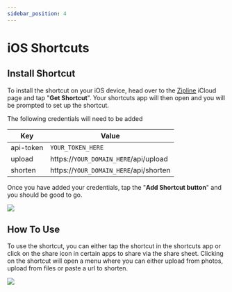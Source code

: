 ```yaml
---
sidebar_position: 4
---
```


# iOS Shortcuts

## Install Shortcut
To install the shortcut on your iOS device, head over to the [Zipline](https://www.icloud.com/shortcuts/6814cb233c0445a1b03fe0786bf6eb8c) iCloud page and tap "**Get Shortcut**". Your shortcuts app will then open and you will be prompted to set up the shortcut.

The following credentials will need to be added

|    Key    | Value |
| --------- | ----- |
| api-token | `YOUR_TOKEN_HERE` |
| upload    | https://`YOUR_DOMAIN_HERE`/api/upload |
| shorten   | https://`YOUR_DOMAIN_HERE`/api/shorten |

Once you have added your credentials, tap the "**Add Shortcut button**" and you should be good to go.

![](/guides/ios-shortcut-1.png)

## How To Use
To use the shortcut, you can either tap the shortcut in the shortcuts app or click on the share icon in certain apps to share via the share sheet. Clicking on the shortcut will open a menu where you can either upload from photos, upload from files or paste a url to shorten.

![](/guides/ios-shortcut-2.png)